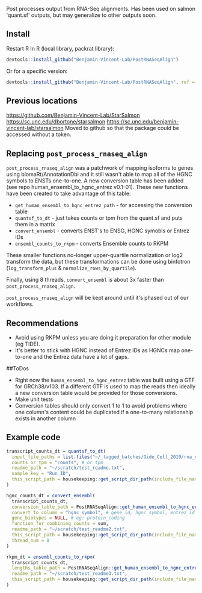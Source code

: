 Post processes output from RNA-Seq alignments.  Has been used on salmon 'quant.sf' outputs, 
but may generalize to other outputs soon.



## Install
Restart R
In R (local library, packrat library):
``` r
devtools::install_github("Benjamin-Vincent-Lab/PostRNASeqAlign")
```

Or for a specific version:
``` r
devtools::install_github("Benjamin-Vincent-Lab/PostRNASeqAlign", ref = "0.4-11")
```

## Previous locations
https://github.com/Benjamin-Vincent-Lab/StarSalmon
https://sc.unc.edu/dbortone/starsalmon
https://sc.unc.edu/benjamin-vincent-lab/starsalmon
Moved to github so that the package could be accessed without a token.

## Replacing `post_process_rnaseq_align`
`post_process_rnaseq_align` was a patchwork of mapping isoforms to genes using 
biomaRt/AnnotationDbi and it still wasn't able to map all of the HGNC symbols 
to ENSTs one-to-one. A new conversion table has been added (see repo 
human_ensembl_to_hgnc_entrez v0.1-01). These new functions have been created to 
take advantage of this table:
* `get_human_ensembl_to_hgnc_entrez_path` - for accessing the conversion table
* `quantsf_to_dt` - just takes counts or tpm from the quant.sf and puts them in a matrix
* `convert_ensembl` - converts ENST's to ENSG, HGNC symobls or Entrez IDs
* `ensembl_counts_to_rkpm` - converts Ensemble counts to RKPM

These smaller functions no-longer upper-quartile normalization or log2 transform 
the data, but these transformations can be done using binfotron 
(`log_transform_plus` & `normalize_rows_by_quartile`).

Finally, using 8 threads, `convert_ensembl` is about 3x faster than 
`post_process_rnaseq_align`.

`post_process_rnaseq_align` will be kept around until it's phased out of our 
workflows.

## Recommendations
* Avoid using RKPM unless you are doing it preparation for other module (eg TIDE).
* It's better to stick with HGNC instead of Entrez IDs as HGNCs map one-to-one 
and the Entrez data have a lot of gaps.

##ToDos
* Right now the `human_ensembl_to_hgnc_entrez` table was built using a GTF for 
GRCh38/v103.  If a different GTF is used to map the reads then ideally a new 
conversion table would be provided for those conversions.
* Make unit tests
* Conversion tables should only convert 1 to 1 to avoid problems where one 
column's content could be duplicated if a one-to-many relationship exists in 
another column

## Example code
``` R
transcript_counts_dt = quantsf_to_dt(
  input_file_paths = list.files("~/_tagged_batches/Gide_Cell_2019/rna_quant/all_v1", pattern = "*quant.sf", full.names = T)[1:5],
  counts_or_tpm = "counts", # or tpm
  readme_path = "~/scratch/test_readme.txt",
  sample_key = "Run_ID",
  this_script_path = housekeeping::get_script_dir_path(include_file_name = T)
)

hgnc_counts_dt = convert_ensembl(
  transcript_counts_dt,
  conversion_table_path = PostRNASeqAlign::get_human_ensembl_to_hgnc_entrez_path(),
  convert_to_column = "hgnc_symbol", # gene_id, hgnc_symbol, entrez_id or hgnc_entrez
  gene_biotypes = NULL, # eg: protein_coding
  function_for_combining_counts = sum,
  readme_path = "~/scratch/test_readme2.txt",
  this_script_path = housekeeping::get_script_dir_path(include_file_name = T),
  thread_num = 8
)

rkpm_dt = ensembl_counts_to_rkpm(
  transcript_counts_dt,
  lengths_table_path = PostRNASeqAlign::get_human_ensembl_to_hgnc_entrez_path(),
  readme_path = "~/scratch/test_readme3.txt",
  this_script_path = housekeeping::get_script_dir_path(include_file_name = T)
)
```